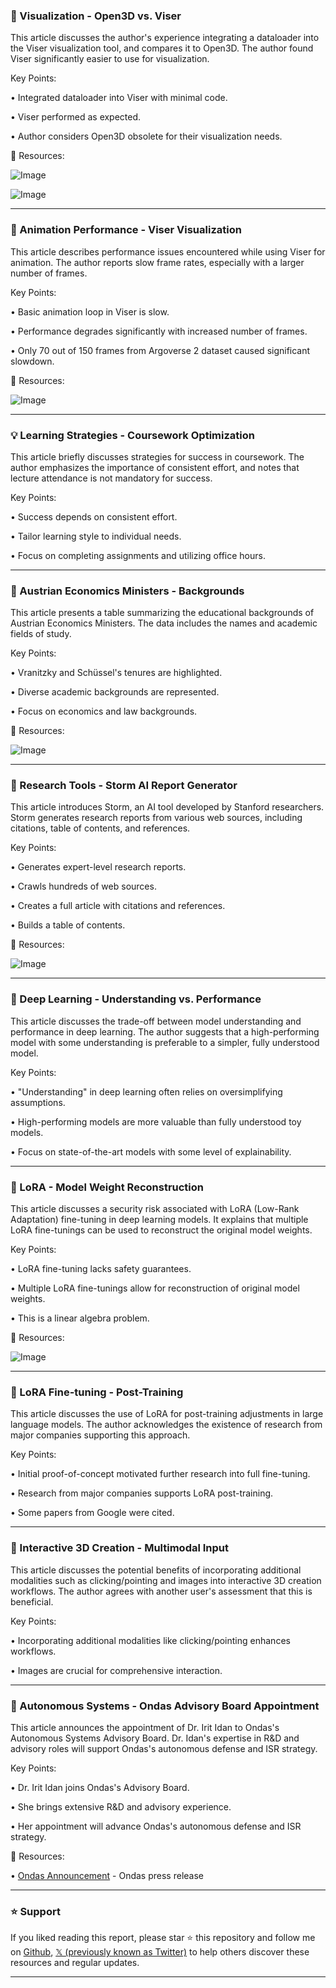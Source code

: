 ### 🤖 Visualization - Open3D vs. Viser

This article discusses the author's experience integrating a dataloader into the Viser visualization tool, and compares it to Open3D.  The author found Viser significantly easier to use for visualization.

Key Points:

• Integrated dataloader into Viser with minimal code.


• Viser performed as expected.


• Author considers Open3D obsolete for their visualization needs.



🔗 Resources:

![Image](https://pbs.twimg.com/media/GykPh6RXEAAag61?format=jpg&name=small)

![Image](https://pbs.twimg.com/amplify_video_thumb/1951000553435365376/img/vSyr--bmhM5Jpy3n?format=jpg&name=240x240)


---
### 🤖 Animation Performance - Viser Visualization

This article describes performance issues encountered while using Viser for animation. The author reports slow frame rates, especially with a larger number of frames.

Key Points:

• Basic animation loop in Viser is slow.


• Performance degrades significantly with increased number of frames.


• Only 70 out of 150 frames from Argoverse 2 dataset caused significant slowdown.



🔗 Resources:

![Image](https://pbs.twimg.com/media/GylOjnPXEAA2DI_?format=jpg&name=small)


---
### 💡 Learning Strategies - Coursework Optimization

This article briefly discusses strategies for success in coursework.  The author emphasizes the importance of consistent effort, and notes that  lecture attendance is not mandatory for success.

Key Points:

• Success depends on consistent effort.


•  Tailor learning style to individual needs.


• Focus on completing assignments and utilizing office hours.



---
### 🤖 Austrian Economics Ministers - Backgrounds

This article presents a table summarizing the educational backgrounds of Austrian Economics Ministers.  The data includes the names and academic fields of study.

Key Points:

• Vranitzky and Schüssel's tenures are highlighted.


•  Diverse academic backgrounds are represented.


•  Focus on economics and law backgrounds.



🔗 Resources:

![Image](https://pbs.twimg.com/media/GyiV0j-WgAE6Pnr?format=png&name=small)


---
### 🚀 Research Tools - Storm AI Report Generator

This article introduces Storm, an AI tool developed by Stanford researchers. Storm generates research reports from various web sources, including citations, table of contents, and references.

Key Points:

• Generates expert-level research reports.


•  Crawls hundreds of web sources.


•  Creates a full article with citations and references.


•  Builds a table of contents.



🔗 Resources:

![Image](https://pbs.twimg.com/amplify_video_thumb/1956657262308835328/img/nE95nsgehkhoWTni.jpg)


---
### 🤖 Deep Learning - Understanding vs. Performance

This article discusses the trade-off between model understanding and performance in deep learning. The author suggests that a high-performing model with some understanding is preferable to a simpler, fully understood model.

Key Points:

• "Understanding" in deep learning often relies on oversimplifying assumptions.


•  High-performing models are more valuable than fully understood toy models.


•  Focus on state-of-the-art models with some level of explainability.


---
### 🤖 LoRA - Model Weight Reconstruction

This article discusses a security risk associated with LoRA (Low-Rank Adaptation) fine-tuning in deep learning models. It explains that multiple LoRA fine-tunings can be used to reconstruct the original model weights.

Key Points:

• LoRA fine-tuning lacks safety guarantees.


•  Multiple LoRA fine-tunings allow for reconstruction of original model weights.


•  This is a linear algebra problem.


🔗 Resources:

![Image](https://pbs.twimg.com/ext_tw_video_thumb/1758398758004355072/pu/img/5J9RxsUWqY2GzZmB.jpg)


---
### 🤖 LoRA Fine-tuning - Post-Training

This article discusses the use of LoRA for post-training adjustments in large language models.  The author acknowledges the existence of research from major companies supporting this approach.

Key Points:

• Initial proof-of-concept motivated further research into full fine-tuning.


•  Research from major companies supports LoRA post-training.


•  Some papers from Google were cited.



---
### 🤖 Interactive 3D Creation - Multimodal Input

This article discusses the potential benefits of incorporating additional modalities such as clicking/pointing and images into interactive 3D creation workflows.  The author agrees with another user's assessment that this is beneficial.

Key Points:

• Incorporating additional modalities like clicking/pointing enhances workflows.


•  Images are crucial for comprehensive interaction.



---
### 🚀 Autonomous Systems - Ondas Advisory Board Appointment

This article announces the appointment of Dr. Irit Idan to Ondas's Autonomous Systems Advisory Board. Dr. Idan's expertise in R&D and advisory roles will support Ondas's autonomous defense and ISR strategy.

Key Points:

• Dr. Irit Idan joins Ondas's Advisory Board.


•  She brings extensive R&D and advisory experience.


•  Her appointment will advance Ondas's autonomous defense and ISR strategy.


🔗 Resources:

• [Ondas Announcement](https://ondas.com/post/ondas-appoints-dr-irit-idan-to-advisory-board-of-ondas-autonomous-systems…) -  Ondas press release


---

### ⭐️ Support

If you liked reading this report, please star ⭐️ this repository and follow me on [Github](https://github.com/Drix10), [𝕏 (previously known as Twitter)](https://x.com/DRIX_10_) to help others discover these resources and regular updates.

---